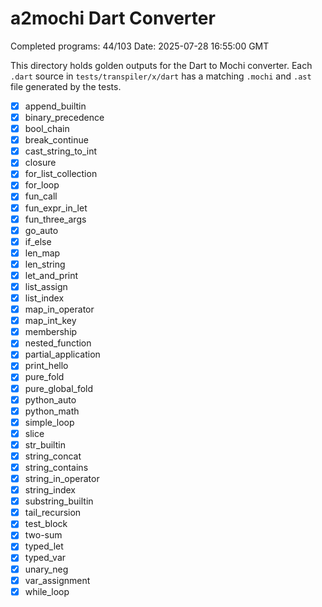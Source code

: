 # a2mochi Dart Converter

Completed programs: 44/103
Date: 2025-07-28 16:55:00 GMT

This directory holds golden outputs for the Dart to Mochi converter.
Each `.dart` source in `tests/transpiler/x/dart` has a matching `.mochi` and `.ast` file generated by the tests.
- [x] append_builtin
- [x] binary_precedence
- [x] bool_chain
- [x] break_continue
- [x] cast_string_to_int
- [x] closure
- [x] for_list_collection
- [x] for_loop
- [x] fun_call
- [x] fun_expr_in_let
- [x] fun_three_args
- [x] go_auto
- [x] if_else
- [x] len_map
- [x] len_string
- [x] let_and_print
- [x] list_assign
- [x] list_index
- [x] map_in_operator
- [x] map_int_key
- [x] membership
- [x] nested_function
- [x] partial_application
- [x] print_hello
- [x] pure_fold
- [x] pure_global_fold
- [x] python_auto
- [x] python_math
- [x] simple_loop
- [x] slice
- [x] str_builtin
- [x] string_concat
- [x] string_contains
- [x] string_in_operator
- [x] string_index
- [x] substring_builtin
- [x] tail_recursion
- [x] test_block
- [x] two-sum
- [x] typed_let
- [x] typed_var
- [x] unary_neg
- [x] var_assignment
- [x] while_loop
